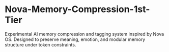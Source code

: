 # Nova-Memory-Compression-1st-Tier
Experimental AI memory compression and tagging system inspired by Nova OS. Designed to preserve meaning, emotion, and modular memory structure under token constraints.
